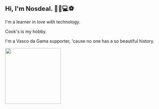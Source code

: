 <h1 style="font-size: 20px">Hi, I'm Nosdeal. 👨‍🍳💻⚽</h1>

I'm a learner in love with technology. <br>

Cook's is my hobby. <br>

I'm a Vasco da Gama supporter, 'cause no one has a so beautiful history. <br>  

<div>
  <a href="https://beacons.ai/Nosdeal"
  <img height="150em" src="https://github-readme-stats.vercel.app/api?username=Nosdeal&show_icons=true&theme=dracula&include_all_commits=true&count_privat=true"/>
  <img height="180em" src="https://github-readme-stats.vercel.app/api/top-langs/?username=Nosdeal&layout=compact&langs_count=16&theme=dracula"/>
</div>
